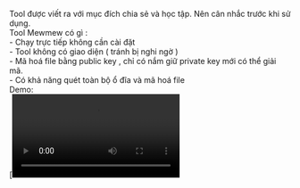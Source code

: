 Tool được viết ra với mục đích chia sẻ và học tập. Nên cân nhắc trước khi sử dụng.  
Tool Mewmew có gì :  
    - Chạy trực tiếp không cần cài đặt  
    - Tool không có giao diện ( tránh bị nghi ngờ )  
    - Mã hoá file bằng public key , chỉ có nắm giữ private key mới có thể giải mã.  
    - Có khả năng quét toàn bộ ổ đĩa và mã hoá file  
Demo:  
[![Watch the video](https://github.com/trungduongmewmew/Cryptography/blob/main/Images/demo_videos.mp4)
